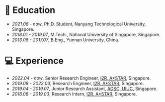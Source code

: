 # 📖 Education
- *2021.08 - now*, Ph.D. Student, Nanyang Technological University, Singapore.
- *2018.01 - 2019.07*, M.Tech., National University of Singapore, Singapore.
- *2013.08 - 2017.07*, B.Eng., Yunnan University, China.

# 💻 Experience
- *2022.04 - now*, Senior Research Engineer, [I2R, A*STAR](https://www.a-star.edu.sg/i2r), Singapore.
- *2019.08 - 2022.03*, Research Engineer, [I2R, A*STAR](https://www.a-star.edu.sg/i2r), Singapore.
- *2019.04 - 2019.07*, Junior Research Assistant, [ADSC, UIUC](https://adsc.illinois.edu/), Singapore.
- *2018.08 - 2019.03*, Research Intern, [I2R, A*STAR](https://www.a-star.edu.sg/i2r), Singapore.
